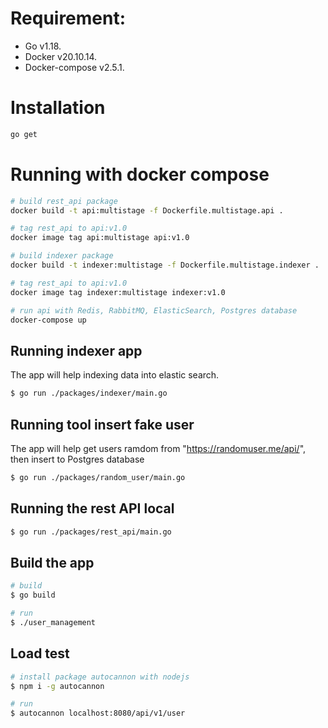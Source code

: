 # Requirement:
- Go v1.18.
- Docker v20.10.14.
- Docker-compose v2.5.1.
# Installation

```bash
go get
```


# Running with docker compose

```bash
# build rest_api package
docker build -t api:multistage -f Dockerfile.multistage.api .

# tag rest_api to api:v1.0
docker image tag api:multistage api:v1.0

# build indexer package
docker build -t indexer:multistage -f Dockerfile.multistage.indexer .

# tag rest_api to api:v1.0
docker image tag indexer:multistage indexer:v1.0

# run api with Redis, RabbitMQ, ElasticSearch, Postgres database
docker-compose up
```

## Running indexer app
The app will help indexing data into elastic search.

```bash
$ go run ./packages/indexer/main.go
```

## Running tool insert fake user
The app will help get users ramdom from "https://randomuser.me/api/", then insert to Postgres database

```bash
$ go run ./packages/random_user/main.go
```

## Running the rest API local

```bash
$ go run ./packages/rest_api/main.go
```


## Build the app

```bash
# build
$ go build

# run
$ ./user_management

```

## Load test

```bash
# install package autocannon with nodejs
$ npm i -g autocannon

# run
$ autocannon localhost:8080/api/v1/user

```
